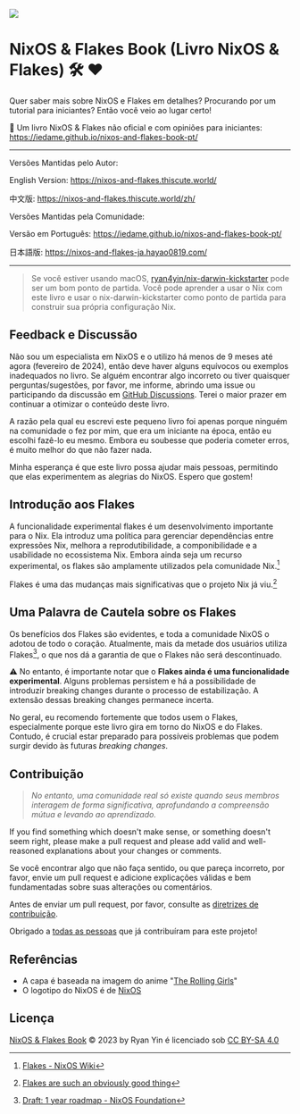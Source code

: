 ![](./docs/public/nixos-and-flakes-book.webp)

# NixOS & Flakes Book (Livro NixOS & Flakes) :hammer_and_wrench: :heart:

Quer saber mais sobre NixOS e Flakes em detalhes? Procurando por um tutorial para
iniciantes? Então você veio ao lugar certo!

:book: Um livro NixOS & Flakes não oficial e com opiniões para iniciantes: https://iedame.github.io/nixos-and-flakes-book-pt/

---

Versões Mantidas pelo Autor: 

English Version: https://nixos-and-flakes.thiscute.world/ 

中文版: https://nixos-and-flakes.thiscute.world/zh/

Versões Mantidas pela Comunidade:

Versão em Português: https://iedame.github.io/nixos-and-flakes-book-pt/

日本語版: https://nixos-and-flakes-ja.hayao0819.com/

---

> Se você estiver usando macOS,
> [ryan4yin/nix-darwin-kickstarter](https://github.com/ryan4yin/nix-darwin-kickstarter)
> pode ser um bom ponto de partida. Você pode aprender a usar o Nix com este livro e
> usar o nix-darwin-kickstarter como ponto de partida para construir sua própria configuração Nix.

## Feedback e Discussão

Não sou um especialista em NixOS e o utilizo há menos de 9 meses até agora (fevereiro de 2024), então deve haver alguns equívocos ou exemplos inadequados no livro. Se alguém encontrar algo incorreto ou tiver quaisquer perguntas/sugestões, por favor, me informe, abrindo uma issue ou participando da discussão em
[GitHub Discussions](https://github.com/ryan4yin/nixos-and-flakes-book/discussions). Terei o maior prazer em continuar a otimizar o conteúdo deste livro.

A razão pela qual eu escrevi este pequeno livro foi apenas porque ninguém na comunidade o fez por mim, que era um iniciante na época, então eu escolhi fazê-lo eu mesmo. Embora eu soubesse que poderia cometer erros, é muito melhor do que não fazer nada.

Minha esperança é que este livro possa ajudar mais pessoas, permitindo que elas experimentem as alegrias do NixOS. Espero que gostem!

## Introdução aos Flakes

A funcionalidade experimental flakes é um desenvolvimento importante para o Nix. Ela introduz uma política para gerenciar dependências entre expressões Nix, melhora a reprodutibilidade, a componibilidade e a usabilidade no ecossistema Nix. Embora ainda seja um recurso experimental, os flakes são amplamente utilizados pela comunidade Nix.[^1]

Flakes é uma das mudanças mais significativas que o projeto Nix já viu.[^2]

## Uma Palavra de Cautela sobre os Flakes

Os benefícios dos Flakes são evidentes, e toda a comunidade NixOS o adotou de todo o coração. Atualmente, mais da metade dos usuários utiliza Flakes[^3], o que nos dá a garantia de que o Flakes não será descontinuado.

:warning: No entanto, é importante notar que o **Flakes ainda é uma funcionalidade experimental**. Alguns problemas persistem e há a possibilidade de introduzir breaking changes durante o processo de estabilização. A extensão dessas breaking changes permanece incerta.

No geral, eu recomendo fortemente que todos usem o Flakes, especialmente porque este livro gira em torno do NixOS e do Flakes. Contudo, é crucial estar preparado para possíveis problemas que podem surgir devido às futuras *breaking changes*.

## Contribuição

> _No entanto, uma comunidade real só existe quando seus membros interagem de forma
> significativa, aprofundando a compreensão mútua e levando ao aprendizado._

If you find something which doesn't make sense, or something doesn't seem right, please
make a pull request and please add valid and well-reasoned explanations about your changes
or comments.

Se você encontrar algo que não faça sentido, ou que pareça incorreto, por favor, envie um pull request e adicione explicações válidas e bem fundamentadas sobre suas alterações ou comentários.

Antes de enviar um pull request, por favor, consulte as
[diretrizes de contribuição](/.github/CONTRIBUTING.md).

Obrigado a
[todas as pessoas](https://github.com/ryan4yin/nixos-and-flakes-book/graphs/contributors)
que já contribuíram para este projeto!

## Referências

- A capa é baseada na imagem do anime
  "[The Rolling Girls](https://en.wikipedia.org/wiki/The_Rolling_Girls)"
- O logotipo do NixOS é de [NixOS](https://nixos.org/)

## Licença

[NixOS & Flakes Book](https://github.com/ryan4yin/nixos-and-flakes-book) © 2023 by Ryan
Yin é licenciado sob [CC BY-SA 4.0](./LICENSE.md)

[^1]: [Flakes - NixOS Wiki](https://wiki.nixos.org/wiki/Flakes)

[^2]:
    [Flakes are such an obviously good thing](https://grahamc.com/blog/flakes-are-an-obviously-good-thing/)

[^3]:
    [Draft: 1 year roadmap - NixOS Foundation](https://web.archive.org/web/20250317120825/https://nixos-foundation.notion.site/1-year-roadmap-0dc5c2ec265a477ea65c549cd5e568a9)
